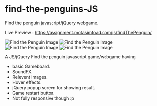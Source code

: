 # find-the-penguins-JS
Find the penguin javascript/jQuery webgame. 

Live Preview : https://assignment.motasimfoad.com/js/findThePenguin/

![Find the Penguin Image](https://motasimfoad.com/webasset/findThePenguin/4.png)
![Find the Penguin Image](https://motasimfoad.com/webasset/findThePenguin/3.png)
![Find the Penguin Image](https://motasimfoad.com/webasset/findThePenguin/2.png)
![Find the Penguin Image](https://motasimfoad.com/webasset/findThePenguin/1.png)

A JS/jQuery Find the penguin javascript game/webgame having

- basic Gameboard.
- SoundFX. 
- Relevent images. 
- Hover effects.  
- jQuery popup screen for showing result.
- Game restart button.
- Not fully responsive though :p 


